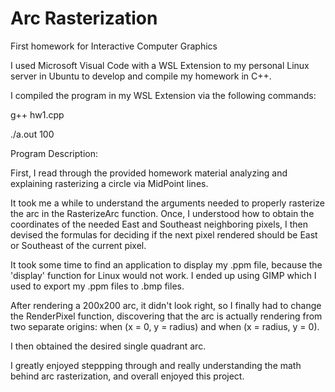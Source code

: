 # Arc Rasterization
First homework for Interactive Computer Graphics

I used Microsoft Visual Code with a WSL Extension to my personal Linux server in Ubuntu to develop and compile my homework in C++.

I compiled the program in my WSL Extension via the following commands:

  g++ hw1.cpp

  ./a.out 100


Program Description:

First, I read through the provided homework material analyzing and explaining rasterizing a circle via MidPoint lines.

It took me a while to understand the arguments needed to properly rasterize the arc in the RasterizeArc function.
Once, I understood how to obtain the coordinates of the needed East and Southeast neighboring pixels, I then devised the formulas for deciding if the next pixel rendered should be East or Southeast of the current pixel.

It took some time to find an application to display my .ppm file, because the 'display' function for Linux would not work. I ended up using GIMP which I used to export my .ppm files to .bmp files.

After rendering a 200x200 arc, it didn't look right, so I finally had to change the RenderPixel function, discovering that the arc is actually rendering from two separate origins: when (x = 0, y = radius) and when (x = radius, y = 0).

I then obtained the desired single quadrant arc.

I greatly enjoyed steppping through and really understanding the math behind arc rasterization, and overall enjoyed this project.
